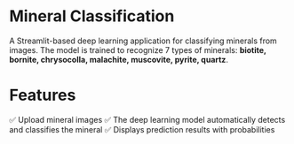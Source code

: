 # Mineral Classification
A Streamlit-based deep learning application for classifying minerals from images. The model is trained to recognize 7 types of minerals: **biotite, bornite, chrysocolla, malachite, muscovite, pyrite, quartz**.

# Features
✅ Upload mineral images
✅ The deep learning model automatically detects and classifies the mineral
✅ Displays prediction results with probabilities

